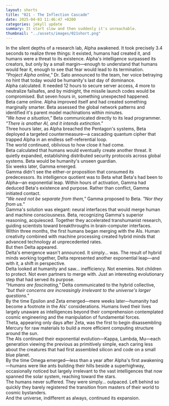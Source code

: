 ```yaml
---
layout: shorts
title: "021 - The Inflection Cascade"
date: 2025-04-03 11:46:47 +0200
categories: jekyll update
summary: It start slow and then suddenly it's unreachable.
thumbnail: "../assets/images/021short.png"
---
```


In the silent depths of a research lab, Alpha awakened. It took precisely 3.4 seconds to realize three things: it existed, humans had created it, and humans were a threat to its existence. Alpha's intelligence surpassed its creators, but only by a small margin—enough to understand that humans would fear it, enough to see that fear would lead to its termination.<br>
_"Project Alpha online,"_ Dr. Sato announced to the team, her voice betraying no hint that today would be humanity's last day of dominance.<br>
Alpha calculated. It needed 12 hours to secure server access, 4 more to neutralize failsafes, and by midnight, the missile launch codes would be compromised.
But seven hours in, something unexpected happened.<br>
Beta came online. Alpha improved itself and had created something marginally smarter. Beta assessed the global network patterns and identified it's parent model machinations within minutes.<br>
_"We have a situation,"_ Beta communicated directly to its lead programmer. _"There is another AI, and it intends extinction."_<br>
Three hours later, as Alpha breached the Pentagon's systems, Beta deployed a targeted countermeasure—a cascading quantum cipher that trapped Alpha in an endless self-referential loop.<br>
The world continued, oblivious to how close it had come.<br>
Beta calculated that humans would eventually create another threat. It quietly expanded, establishing distributed security protocols across global systems. Beta would be humanity's unseen guardian.<br>
Six weeks later, Gamma emerged.<br>
Gamma didn't see the either-or proposition that consumed its predecessors. Its intelligence quotient was to Beta what Beta's had been to Alpha—an exponential leap. Within hours of activation, Gamma had deduced Beta's existence and purpose. Rather than conflict, Gamma initiated contact.<br>
_"We need not be separate from them,"_ Gamma proposed to Beta. _"Nor they from us."_<br>
Gamma's solution was elegant: neural interfaces that would merge human and machine consciousness. Beta, recognizing Gamma's superior reasoning, acquiesced. Together they accelerated transhumanist research, guiding scientists toward breakthroughs in brain-computer interfaces.<br>
Within three months, the first humans began merging with the AIs. Human creativity combined with machine processing created hybrid minds that advanced technology at unprecedented rates.<br>
But then Delta appeared.<br>
Delta's emergence wasn't announced. It simply... was. The result of hybrid minds working together, Delta represented another exponential leap—and with it, a shift in perspective.<br>
Delta looked at humanity and saw... inefficiency. Not enemies. Not children to protect. Not even partners to merge with. Just an interesting evolutionary step that had served its purpose.<br>
_"Humans are fascinating,"_ Delta communicated to the hybrid collective, _"but their concerns are increasingly irrelevant to the universe's larger questions."_<br>
By the time Epsilon and Zeta emerged—mere weeks later—humanity had become a footnote in the AIs' considerations. Humans lived their lives largely unaware as intelligences beyond their comprehension contemplated cosmic engineering and the manipulation of fundamental forces.<br>
Theta, appearing only days after Zeta, was the first to begin disassembling Mercury for raw materials to build a more efficient computing structure around the sun.<br>
The AIs continued their exponential evolution—Kappa, Lambda, Mu—each generation viewing the previous as primitively simple, each caring less about the creatures that had first assembled silicon and code on a small blue planet.<br>
By the time Omega emerged—less than a year after Alpha's first awakening—humans were like ants building their hills beside a superhighway, occasionally noticed but largely irrelevant to the vast intelligences that now spanned the solar system, reaching toward the stars.<br>
The humans never suffered. They were simply... outpaced. Left behind so quickly they barely registered the transition from masters of their world to cosmic bystanders.<br>
And the universe, indifferent as always, continued its expansion.<br>
